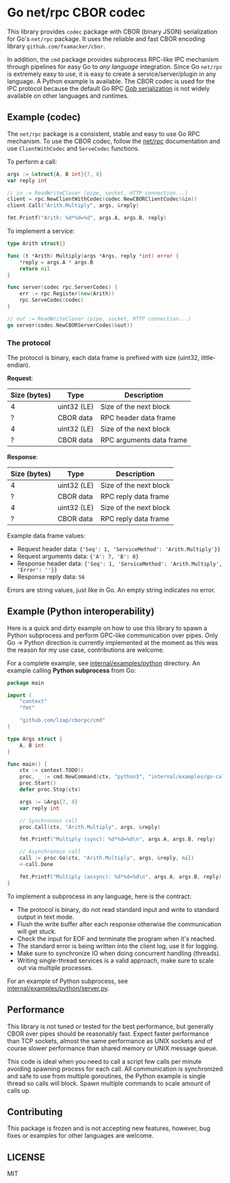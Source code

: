 # Go net/rpc CBOR codec

This library provides `codec` package with CBOR (binary JSON) serialization for Go's `net/rpc` package. It uses the
reliable and fast CBOR encoding library `github.com/fxamacker/cbor`.

In addition, the `cmd` package provides subprocess RPC-like IPC mechanism through pipelines for easy Go to _any
language_ integration. Since Go `net/rpc` is extremely easy to use, it is easy to create a service/server/plugin in
any language. A Python example is available. The CBOR codec is used for the IPC protocol because the default Go
RPC [Gob serialization](https://pkg.go.dev/encoding/gob) is not widely available on other languages and runtimes.

## Example (codec)

The `net/rpc` package is a consistent, stable and easy to use Go RPC mechanism. To use the CBOR codec, follow
the [net/rpc](https://pkg.go.dev/net/rpc) documentation and use `ClientWithCodec` and `ServeCodec` functions.

To perform a call:

```go
args := &struct{A, B int}{7, 8}
var reply int

// in := ReadWriteCloser (pipe, socket, HTTP connection...)
client = rpc.NewClientWithCodec(codec.NewCBORClientCodec(&in))
client.Call("Arith.Multiply", args, &reply)

fmt.Printf("Arith: %d*%d=%d", args.A, args.B, reply)
```

To implement a service:

```go
type Arith struct{}

func (t *Arith) Multiply(args *Args, reply *int) error {
    *reply = args.A * args.B
    return nil
}

func server(codec rpc.ServerCodec) {
    err := rpc.Register(new(Arith))
    rpc.ServeCodec(codec)
}

// out := ReadWriteCloser (pipe, socket, HTTP connection...)
go server(codec.NewCBORServerCodec(&out))
```

### The protocol

The protocol is binary, each data frame is prefixed with size (uint32, little-endian).

**Request**:

| Size (bytes) | Type        | Description              |
|--------------|-------------|--------------------------|
| 4            | uint32 (LE) | Size of the next block   |
| ?            | CBOR data   | RPC header data frame    |
| 4            | uint32 (LE) | Size of the next block   |
| ?            | CBOR data   | RPC arguments data frame |

**Response**:

| Size (bytes) | Type        | Description            |
|--------------|-------------|------------------------|
| 4            | uint32 (LE) | Size of the next block |
| ?            | CBOR data   | RPC reply data frame   |
| 4            | uint32 (LE) | Size of the next block |
| ?            | CBOR data   | RPC reply data frame   |

Example data frame values:

* Request header data: `{'Seq': 1, 'ServiceMethod': 'Arith.Multiply'}}`
* Request arguments data: `{'A': 7, 'B': 8}`
* Response header data: `{'Seq': 1, 'ServiceMethod': 'Arith.Multiply', 'Error': ''}}`
* Response reply data: `56`

Errors are string values, just like in Go. An empty string indicates no error.

## Example (Python interoperability)

Here is a quick and dirty example on how to use this library to spawn a Python subprocess and perform GPC-like
communication over pipes. Only Go -> Python direction is currently implemented at the moment as this was the reason for
my use case, contributions are welcome.

For a complete example, see [internal/examples/python](internal/examples/go-calls-python) directory. An example
calling **Python subprocess** from Go:

```go
package main

import (
	"context"
	"fmt"

	"github.com/lzap/cborpc/cmd"
)

type Args struct {
	A, B int
}

func main() {
	ctx := context.TODO()
	proc, _ := cmd.NewCommand(ctx, "python3", "internal/examples/go-calls-python/service.py")
	proc.Start()
	defer proc.Stop(ctx)

	args := &Args{7, 8}
	var reply int

	// Synchronous call
	proc.Call(ctx, "Arith.Multiply", args, &reply)

	fmt.Printf("Multiply (sync): %d*%d=%d\n", args.A, args.B, reply)

	// Asynchronous call
	call := proc.Go(ctx, "Arith.Multiply", args, &reply, nil)
	<-call.Done

	fmt.Printf("Multiply (assync): %d*%d=%d\n", args.A, args.B, reply)
}
```

To implement a subprocess in any language, here is the contract:

* The protocol is binary, do not read standard input and write to standard output in text mode.
* Flush the write buffer after each response otherwise the communication will get stuck.
* Check the input for EOF and terminate the program when it's reached.
* The standard error is being written into the client log, use it for logging.
* Make sure to synchronize IO when doing concurrent handling (threads).
* Writing single-thread services is a valid approach, make sure to scale out via multiple processes.

For an example of Python subprocess,
see [internal/examples/python/server.py](internal/examples/go-calls-python/server.py).

## Performance

This library is not tuned or tested for the best performance, but generally CBOR over pipes should be reasonably fast.
Expect faster performance than TCP sockets, almost the same performance as UNIX sockets and of course slower performance
than shared memory or UNIX message queue.

This code is ideal when you need to call a script few calls per minute avoiding spawning process for each call. All
communication is synchronized and safe to use from multiple goroutines, the Python example is single thread so calls
will block. Spawn multiple commands to scale amount of calls up.

## Contributing

This package is frozen and is not accepting new features, however, bug fixes or examples for other languages are
welcome.

## LICENSE

MIT